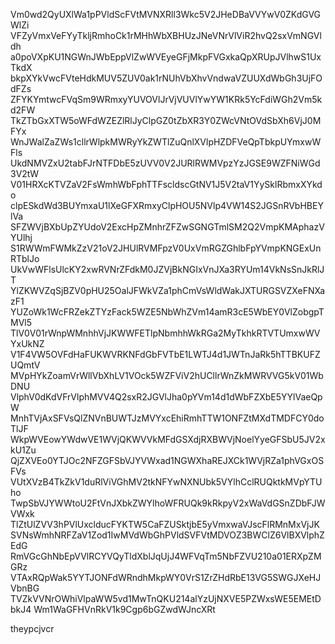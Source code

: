 Vm0wd2QyUXlWa1pPVldScFVtMVNXRll3Wkc5V2JHeDBaVVYwV0ZKdGVGWlZi
VFZyVmxVeFYyTkljRmhoCk1rMHhWbXBHUzJNeVNrVlViR2hvQ2sxVmNGVldh
a0poVXpKU1NGWnJWbEppVlZwWVEyeGFjMkpFVGxkaQpXRUpJVlhwS1UxTkdX
bkpXYkVwcFVteHdkMUV5ZUV0ak1rNUhVbXhvVndwaVZUUXdWbGh3UjFOdFZs
ZFYKYmtwcFVqSm9WRmxyYUVOVlJrVjVUVlYwYW1KRk5YcFdiWGh2Vm5kd2FW
TkZTbGxXTW5oWFdWZEZlRlJyClpGZ0tZbXR3Y0ZWcVNtOVdSbXh6VjJ0MFYx
WnJWalZaZWs1cllrWlpkMWRyYkZWTlZuQnlXVlpHZDFVeQpTbkpUYmxwWFls
UkdNMVZxU2tabFJrNTFDbE5zUVV0V2JURlRWMVpzYzJGSE9WZFNiWGd3V2tW
V01HRXcKTVZaV2FsWmhWbFphTTFscldscGtNV1J5V2taV1YySklRbmxXYkdo
clpESkdWd3BUYmxaU1lXeGFXRmxyClpHOU5NVlp4VW14S2JGSnRVbHBEYlVa
SFZWVjBXbUpZYUdoV2ExcHpZMnhrZFZwSGNGTmlSM2Q2VmpKMAphazVYUlhj
S1RWWmFWMkZzV21oV2JHUlRVMFpzV0UxVmRGZGhlbFpYVmpKNGExUnRTblJo
UkVwWFlsUlcKY2xwRVNrZFdkM0JZVjBkNGIxVnJXa3RYUm14VkNsSnJkRlJT
YlZKWVZqSjBZV0pHU25OalJFWkVZa1phCmVsWldWakJXTURGSVZXeFNXazF1
YUZoWk1WcFRZekZTYzFack5WZE5NbWhZVm14amR3cE5WbEY0VlZobgpTMVl5
TlV0V01rWnpWMnhhVjJKWWFETlpNbmhhWkRGa2MyTkhkRTVTUmxwWVYxUkNZ
V1F4VW5OVFdHaFUKWVRKNFdGbFVTbE1LWTJ4d1JWTnJaRk5hTTBKUFZUQmtV
MVpHYkZoamVrWllVbXhLV1VOck5WZFViV2hUCllrWnZkMWRVVG5kV01WbDNU
VlphV0dKdVFrVlphMVV4Q2sxR2JGVlJha0pYVm14d1dWbFZXbE5YYlVaeQpW
MnhTVjAxSFVsQlZNVnBUWTJzMVYxcEhiRmhTTW1ONFZtMXdTMDFCY0doTlJF
WkpWVEowYWdwVE1WVjQKWVVkMFdGSXdjRXBWVjNoelYyeGFSbU5JV2xkU1Zu
QjZXVEo0YTJOc2NFZGFSbVJYVWxad1NGWXhaREJXCk1WVjRZa1phVGxOSFVs
VUtXVzB4TkZkV1duRlViVGhMV2tkNFYwNXNUbk5VYlhCclRUQktkMVpYTUho
TwpSbVJYWWtoU2FtVnJXbkZWYlhoWFRUQk9kRkpyV2xWaVdGSnZDbFJWVWxk
TlZtUlZVV3hPVlUxclducFYKTW5CaFZUSktjbE5yVmxwaVJscFlRMnMxVjJK
SVNsWmhNRFZaV1Zod1IwMVdWbGhPVldSVFVtMDVOZ3BWClZ6VlBXVlphZEdG
RmVGcGhNbEpVVlRCYVQyTldXblJqUjJ4WFVqTm5NbFZVU210a01ERXpZMGRz
VTAxRQpWak5YYTJONFdWRndhMkpWY0VrS1ZrZHdRbE13VG5SWGJXeHJVbnBG
TVZkVVNrOWhiVlpaWW5vd1MwTnQKU214alYzUjNXVE5PZWxsWE5EMEtDbkJ4
Wm1WaGFHVnRkV1k9Cgp6bGZwdWJncXRt

theypcjvcr